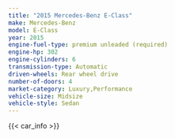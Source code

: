 ```yaml
---
title: "2015 Mercedes-Benz E-Class"
make: Mercedes-Benz
model: E-Class
year: 2015
engine-fuel-type: premium unleaded (required)
engine-hp: 302
engine-cylinders: 6
transmission-type: Automatic
driven-wheels: Rear wheel drive
number-of-doors: 4
market-category: Luxury,Performance
vehicle-size: Midsize
vehicle-style: Sedan
---
```


{{< car_info >}}
